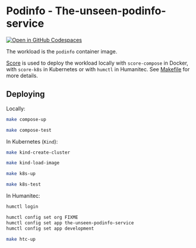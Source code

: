 # Podinfo - The-unseen-podinfo-service

[![Open in GitHub Codespaces](https://github.com/codespaces/badge.svg)](https://codespaces.new/htc-kubecon-na-2024/the-unseen-podinfo-service)

The workload is the `podinfo` container image.

[Score](https://score.dev/) is used to deploy the workload locally with `score-compose` in Docker, with `score-k8s` in Kubernetes or with `humctl` in Humanitec. See [Makefile](Makefile) for more details.

## Deploying

Locally:
```bash
make compose-up

make compose-test
```

In Kubernetes (`Kind`):
```bash
make kind-create-cluster

make kind-load-image

make k8s-up

make k8s-test
```

In Humanitec:
```bash
humctl login

humctl config set org FIXME
humctl config set app the-unseen-podinfo-service
humctl config set app development

make htc-up
```
